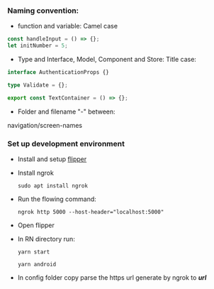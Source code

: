 ### Naming convention:

- function and variable: Camel case

```ts
const handleInput = () => {};
let initNumber = 5;
```

- Type and Interface, Model, Component and Store: Title case:

```ts
interface AuthenticationProps {}

type Validate = {};

export const TextContainer = () => {};
```

- Folder and filename "-" between:

navigation/screen-names

### Set up development environment

- Install and setup [flipper](https://fbflipper.com)

- Install ngrok

  `sudo apt install ngrok`

- Run the flowing command:

  `ngrok http 5000 --host-header="localhost:5000" `

- Open flipper

- In RN directory run:

  `yarn start`

  `yarn android`

- In config folder copy parse the https url generate by ngrok to **_url_**
